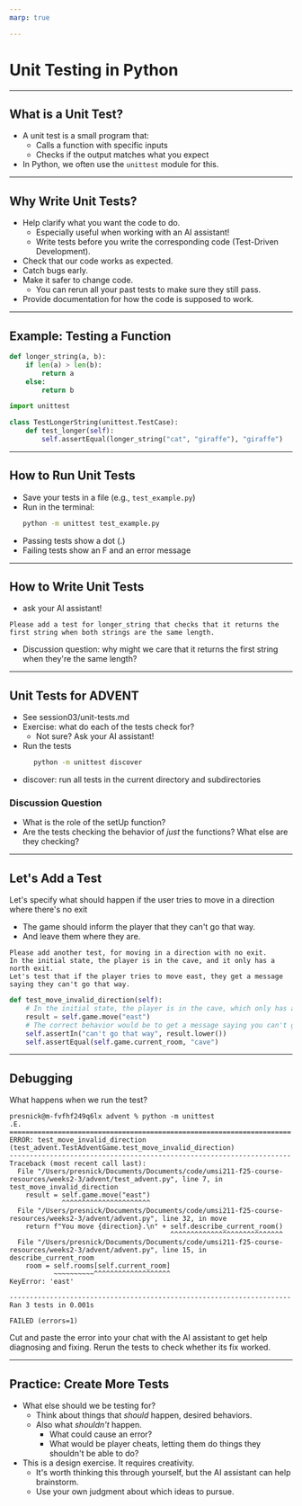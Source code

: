 ```yaml
---
marp: true

---
```

# Unit Testing in Python

---
## What is a Unit Test?
- A unit test is a small program that:
    - Calls a function with specific inputs
    - Checks if the output matches what you expect
- In Python, we often use the `unittest` module for this.

---

## Why Write Unit Tests?
- Help clarify what you want the code to do.
    - Especially useful when working with an AI assistant!
    - Write tests before you write the corresponding code (Test-Driven Development).
- Check that our code works as expected.
- Catch bugs early.
- Make it safer to change code.
    - You can rerun all your past tests to make sure they still pass.
- Provide documentation for how the code is supposed to work.



---
## Example: Testing a Function
```python
def longer_string(a, b):
    if len(a) > len(b):
        return a
    else:
        return b
```

```python
import unittest

class TestLongerString(unittest.TestCase):
    def test_longer(self):
        self.assertEqual(longer_string("cat", "giraffe"), "giraffe")
```

---
## How to Run Unit Tests
- Save your tests in a file (e.g., `test_example.py`)
- Run in the terminal:
  ```sh
  python -m unittest test_example.py
  ```
- Passing tests show a dot (.)
- Failing tests show an F and an error message

---
## How to Write Unit Tests

- ask your AI assistant!

```Please add a test for longer_string that checks that it returns the first string when both strings are the same length.```

- Discussion question: why might we care that it returns the first string when they're the same length?

---
## Unit Tests for ADVENT
- See session03/unit-tests.md
- Exercise: what do each of the tests check for?
    - Not sure? Ask your AI assistant!
- Run the tests
```sh
      python -m unittest discover        
```
- discover: run all tests in the current directory and subdirectories
### Discussion Question
- What is the role of the setUp function?
- Are the tests checking the behavior of *just* the functions? What else are they checking?

---

## Let's Add a Test

Let's specify what should happen if the user tries to move in a direction where there's no exit
- The game should inform the player that they can't go that way.
- And leave them where they are.


```text
Please add another test, for moving in a direction with no exit.
In the initial state, the player is in the cave, and it only has a north exit.
Let's test that if the player tries to move east, they get a message saying they can't go that way.
```

``` python
def test_move_invalid_direction(self):
    # In the initial state, the player is in the cave, which only has a north exit.
    result = self.game.move("east")
    # The correct behavior would be to get a message saying you can't go that way and stay in the cave.
    self.assertIn("can't go that way", result.lower())
    self.assertEqual(self.game.current_room, "cave")
```

---

## Debugging

What happens when we run the test?

```
presnick@m-fvfhf249q6lx advent % python -m unittest
.E.
======================================================================
ERROR: test_move_invalid_direction (test_advent.TestAdventGame.test_move_invalid_direction)
----------------------------------------------------------------------
Traceback (most recent call last):
  File "/Users/presnick/Documents/Documents/code/umsi211-f25-course-resources/weeks2-3/advent/test_advent.py", line 7, in test_move_invalid_direction
    result = self.game.move("east")
             ^^^^^^^^^^^^^^^^^^^^^^
  File "/Users/presnick/Documents/Documents/code/umsi211-f25-course-resources/weeks2-3/advent/advent.py", line 32, in move
    return f"You move {direction}.\n" + self.describe_current_room()
                                        ^^^^^^^^^^^^^^^^^^^^^^^^^^^^
  File "/Users/presnick/Documents/Documents/code/umsi211-f25-course-resources/weeks2-3/advent/advent.py", line 15, in describe_current_room
    room = self.rooms[self.current_room]
           ~~~~~~~~~~^^^^^^^^^^^^^^^^^^^
KeyError: 'east'

----------------------------------------------------------------------
Ran 3 tests in 0.001s

FAILED (errors=1)
```

Cut and paste the error into your chat with the AI assistant to get help diagnosing and fixing. Rerun the tests to check whether its fix worked.

---

## Practice: Create More Tests
- What else should we be testing for?
    - Think about things that *should* happen, desired behaviors.
    - Also what *shouldn't* happen.
        - What could cause an error? 
        - What would be player cheats, letting them do things they shouldn't be able to do?
- This is a design exercise. It requires creativity.
    - It's worth thinking this through yourself, but the AI assistant can help brainstorm.
    - Use your own judgment about which ideas to pursue.


